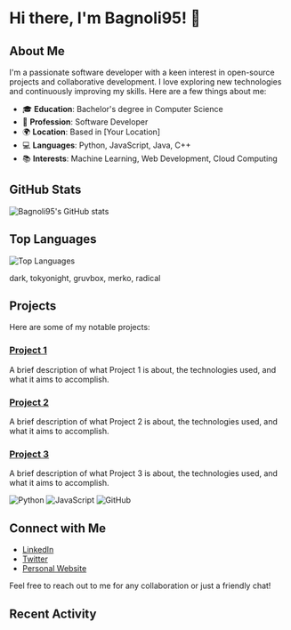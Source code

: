 # Hi there, I'm Bagnoli95! 👋

## About Me
I'm a passionate software developer with a keen interest in open-source projects and collaborative development. I love exploring new technologies and continuously improving my skills. Here are a few things about me:

- 🎓 **Education**: Bachelor's degree in Computer Science
- 💼 **Profession**: Software Developer
- 🌍 **Location**: Based in [Your Location]
- 💻 **Languages**: Python, JavaScript, Java, C++
- 📚 **Interests**: Machine Learning, Web Development, Cloud Computing

## GitHub Stats
![Bagnoli95's GitHub stats](https://github-readme-stats.vercel.app/api?username=Bagnoli95&show_icons=true&theme=dark)

## Top Languages
![Top Languages](https://github-readme-stats.vercel.app/api/top-langs/?username=Bagnoli95&layout=compact&theme=tokyonight)

dark, tokyonight, gruvbox, merko, radical

## Projects
Here are some of my notable projects:

### [Project 1](https://github.com/Bagnoli95/project-1)
A brief description of what Project 1 is about, the technologies used, and what it aims to accomplish.

### [Project 2](https://github.com/Bagnoli95/project-2)
A brief description of what Project 2 is about, the technologies used, and what it aims to accomplish.

### [Project 3](https://github.com/Bagnoli95/project-3)
A brief description of what Project 3 is about, the technologies used, and what it aims to accomplish.

![Python](https://img.shields.io/badge/Python-3.9-blue?logo=python&logoColor=white)
![JavaScript](https://img.shields.io/badge/JavaScript-ES6-yellow?logo=javascript&logoColor=white)
![GitHub](https://img.shields.io/badge/GitHub-Profile-black?logo=github&logoColor=white)

## Connect with Me
- [LinkedIn](https://www.linkedin.com/in/Bagnoli95)
- [Twitter](https://twitter.com/Bagnoli95)
- [Personal Website](https://bagnoli95.github.io)

Feel free to reach out to me for any collaboration or just a friendly chat!

## Recent Activity
<!--START_SECTION:activity-->
<!--END_SECTION:activity-->

<!--
**Bagnoli95/Bagnoli95** is a ✨ _special_ ✨ repository because its `README.md` (this file) appears on your GitHub profile.
You can click the Preview link to take a look at your changes.
-->
